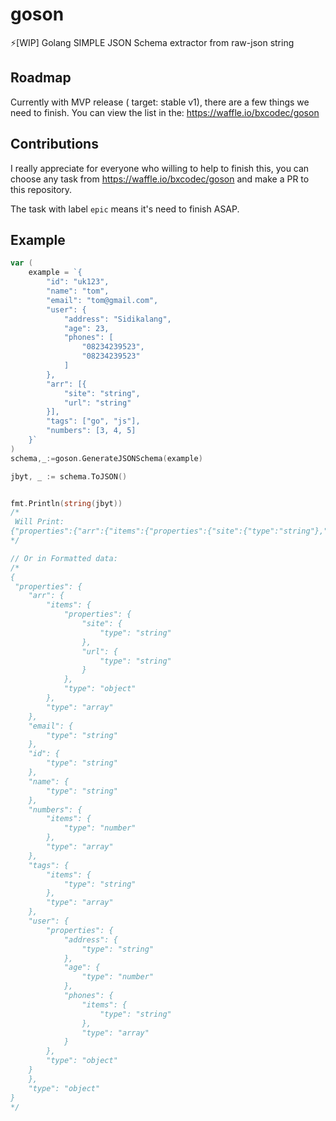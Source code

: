 # goson
⚡️[WIP] Golang SIMPLE JSON Schema extractor from raw-json string

## Roadmap
Currently with MVP release ( target: stable v1), there are a few things we need to finish.
You can view the list in the: https://waffle.io/bxcodec/goson

## Contributions
I really appreciate for everyone who willing to help to finish this, you can choose any task from https://waffle.io/bxcodec/goson and make a PR to this repository.

The task with label `epic` means it's need to finish ASAP.

## Example

```go
var (
	example = `{
		"id": "uk123",
		"name": "tom",
		"email": "tom@gmail.com",
		"user": {
			"address": "Sidikalang",
			"age": 23,
			"phones": [
				"08234239523",
				"08234239523"
			]
		},
		"arr": [{
			"site": "string",
			"url": "string"
		}],
		"tags": ["go", "js"],
		"numbers": [3, 4, 5] 
	}`
)
schema,_:=goson.GenerateJSONSchema(example)

jbyt, _ := schema.ToJSON()


fmt.Println(string(jbyt))
/*
 Will Print: 
{"properties":{"arr":{"items":{"properties":{"site":{"type":"string"},"url":{"type":"string"}},"type":"object"},"type":"array"},"email":{"type":"string"},"id":{"type":"string"},"name":{"type":"string"},"numbers":{"items":{"type":"number"},"type":"array"},"tags":{"items":{"type":"string"},"type":"array"},"user":{"properties":{"address":{"type":"string"},"age":{"type":"number"},"phones":{"items":{"type":"string"},"type":"array"}},"type":"object"}},"type":"object"}
*/

// Or in Formatted data:
/*
{
 "properties": {
	"arr": {
		"items": {
			"properties": {
				"site": {
					"type": "string"
				},
				"url": {
					"type": "string"
				}
			},
			"type": "object"
		},
		"type": "array"
	},
	"email": {
		"type": "string"
	},
	"id": {
		"type": "string"
	},
	"name": {
		"type": "string"
	},
	"numbers": {
		"items": {
			"type": "number"
		},
		"type": "array"
	},
	"tags": {
		"items": {
			"type": "string"
		},
		"type": "array"
	},
	"user": {
		"properties": {
			"address": {
				"type": "string"
			},
			"age": {
				"type": "number"
			},
			"phones": {
				"items": {
					"type": "string"
				},
				"type": "array"
			}
		},
		"type": "object"
	}
	},
	"type": "object"
}
*/
```
